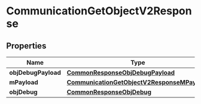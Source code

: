 
# CommunicationGetObjectV2Response

## Properties
Name | Type | Description | Notes
------------ | ------------- | ------------- | -------------
**objDebugPayload** | [**CommonResponseObjDebugPayload**](CommonResponseObjDebugPayload.md) |  | 
**mPayload** | [**CommunicationGetObjectV2ResponseMPayload**](CommunicationGetObjectV2ResponseMPayload.md) |  | 
**objDebug** | [**CommonResponseObjDebug**](CommonResponseObjDebug.md) |  |  [optional]



